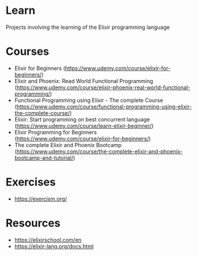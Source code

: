 # Learn
Projects involving the learning of the Elixir programming language

# Courses
- Elixir for Beginners (https://www.udemy.com/course/elixir-for-beginners/)
- Elixir and Phoenix: Read World Functional Programming (https://www.udemy.com/course/elixir-phoenix-real-world-functional-programming/)
- Functional Programming using Elixir - The complete Course (https://www.udemy.com/course/functional-programming-using-elixir-the-complete-course/)
- Elixir: Start programming on best concurrent language (https://www.udemy.com/course/learn-elixir-beginner/)
- Elixir Programming for Beginners (https://www.udemy.com/course/elixir-for-beginners/)
- The complete Elixir and Phoenix Bootcamp (https://www.udemy.com/course/the-complete-elixir-and-phoenix-bootcamp-and-tutorial/)

# Exercises
- https://exercism.org/

# Resources
- https://elixirschool.com/en
- https://elixir-lang.org/docs.html
